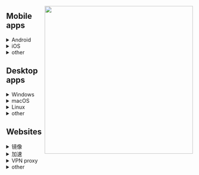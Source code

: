 [<img align="right" src="https://github.com/KPI0/academic-research/blob/main/image/ahmem-sc1cm.png" width="400px" />](https://baike.baidu.com/item/%E8%A1%8C%E6%94%BF%E5%A4%84%E7%BD%9A/662146?fr=aladdin)

## Mobile apps  
<details>
  <summary>Android</summary>
  
  [Shadowsocksr-v2ray-trojan-Android](https://github.com/xxf098/shadowsocksr-v2ray-trojan-android/releases)<br>
  [ClashForAndroid](https://github.com/Kr328/ClashForAndroid/releases)<br>
  [Shadowsocks-Android](https://github.com/shadowsocks/shadowsocks-android/releases)<br>
  [ShadowsocksR-Android](https://github.com/HMBSbige/ShadowsocksR-Android/releases)<br>
  [v2rayNG](https://github.com/2dust/v2rayNG/releases)<br>
  [v2ray-core](https://github.com/v2fly/v2ray-core/releases)<br>
  [ClashRForAndroid](https://github.com/naicfeng/ClashRForAndroid/releases)<br>
  [kitsunebi-Android](https://github.com/eycorsican/kitsunebi-android/releases)<br>
  [SagerNet](https://github.com/SagerNet/SagerNet/releases)<br>
  [Surfboard](https://manual.getsurfboard.com/)<br>
  [igniter](https://github.com/trojan-gfw/igniter/releases)<br>
  [Pharos](https://github.com/PharosVip/Pharos-Android-Test/releases)<br>
  ~~[bifrostv](https://github.com/v2raym/bifrostv)~~<br>
  [Telegram](https://telegram.org/android)<br>
  [Nekogram X](https://github.com/NekoX-Dev/NekoX/releases)<br>
</details>
<details>
  <summary>iOS</summary>
  
  [Shadowrocket](https://apps.apple.com/us/app/shadowrocket/id932747118)<br>
  [Quantumult X](https://apps.apple.com/us/app/quantumult-x/id1443988620)<br>
  [Choc](https://apps.apple.com/us/app/choc/id1582542227)<br>
  [Stash](https://apps.apple.com/us/app/stash-rule-based-proxy/id1596063349)<br>
  [Kitsunebi](https://apps.apple.com/us/app/kitsunebi-proxy-utility/id1446584073)<br>
  [OneClick](https://apps.apple.com/us/app/id1545555197)<br>
  [Telegram](https://apps.apple.com/us/app/telegram-messenger/id686449807)<br>
</details>
<details>
  <summary>other</summary>
</details>

## Desktop apps
<details>
  <summary>Windows</summary>
  
  [Clash for Windows](https://github.com/Fndroid/clash_for_windows_pkg/releases)、[Clash for Windows中文汉化补丁](https://github.com/BoyceLig/Clash_Chinese_Patch/releases)、[Clash for Windows中文版](https://github.com/ender-zhao/Clash-for-Windows_Chinese)<br>
  [clash](https://github.com/Dreamacro/clash)<br>
  [Clash.Meta](https://github.com/MetaCubeX/Clash.Meta/releases)<br>
  [v2rayN](https://github.com/2dust/v2rayN/releases)<br>
  [v2ray-core](https://github.com/v2fly/v2ray-core/releases)<br>
  [v2rayA](https://github.com/v2rayA/v2rayA/releases)<br>
  [WinXray](https://github.com/TheMRLL/WinXray)<br>
  [netch](https://github.com/netchx/netch/releases)<br>
  [Shadowsocks-Windows](https://github.com/shadowsocks/shadowsocks-windows/releases)<br>
  [ShadowsocksR-Windows](https://github.com/HMBSbige/ShadowsocksR-Windows/releases)<br>
  [SSTap](https://github.com/FQrabbit/SSTap-Rule/releases/tag/SSTap%E5%B8%B8%E7%94%A8%E7%89%88%E6%9C%AC%E5%8F%8A%E5%8E%BB%E5%B9%BF%E5%91%8A)<br>
  [trojan](https://github.com/trojan-gfw/trojan/releases)<br>
  [Qv2ray](https://github.com/Qv2ray/Qv2ray/releases)<br>
  [Telegram](https://telegram.org/dl/desktop/win64)<br>
</details>
<details>
  <summary>macOS</summary>
  
  [Clash for Windows](https://github.com/Fndroid/clash_for_windows_pkg/releases)、[Clash for Windows中文汉化补丁](https://github.com/BoyceLig/Clash_Chinese_Patch/releases)<br>
  [clash](https://github.com/Dreamacro/clash)<br>
  [ClashX](https://github.com/yichengchen/clashX/releases)<br>
  [ShadowsocksX](https://github.com/qinyuhang/ShadowsocksX-NG-R/releases)<br>
  [v2ray-core](https://github.com/v2fly/v2ray-core/releases)<br>
  [V2rayU](https://github.com/yanue/V2rayU/releases)<br>
  [trojan](https://github.com/trojan-gfw/trojan/releases)<br>
  [Qv2ray](https://github.com/Qv2ray/Qv2ray/releases)<br>
  [Telegram](https://telegram.org/dl/desktop/mac)<br>
</details>
<details>
  <summary>Linux</summary>
  
  [Clash for Windows](https://github.com/Fndroid/clash_for_windows_pkg/releases)、[Clash for Windows中文汉化补丁](https://github.com/BoyceLig/Clash_Chinese_Patch/releases)<br>
  [clash](https://github.com/Dreamacro/clash)<br>
  [Clash.Meta](https://github.com/MetaCubeX/Clash.Meta/releases)<br>
  [v2ray-core](https://github.com/v2fly/v2ray-core/releases)<br>
  [Qv2ray](https://github.com/Qv2ray/Qv2ray/releases)<br>
  [v2rayA](https://github.com/v2rayA/v2rayA/releases)<br>
  [trojan](https://github.com/trojan-gfw/trojan/releases)<br>
  [Telegram](https://telegram.org/dl/desktop/linux)<br>
</details>
<details>
  <summary>other</summary> 
</details>

## Websites
<details>
  <summary>镜像</summary>
  
  [镜像导航mirrorz](https://mirrorz.org/)<br>
  [清华大学开源软件镜像站](https://mirrors4.tuna.tsinghua.edu.cn/)<br>
  [MSDN我告诉你](https://msdn.itellyou.cn/)<br>
  [万维百科](https://www.wanweibaike.net/)<br>
  [library.ac.cn](https://www.library.ac.cn/)<br>
  [ac.scmor.com](https://ac.scmor.com/)<br>
  [scholar.scqylaw.com](http://scholar.scqylaw.com/)<br>
</details>
<details>
  <summary>加速</summary>
  
  [jsdelivr](https://www.jsdelivr.com/)<br>
  [GitHub文件加速下载](https://gitcdn.top/)<br>
  [GitHub 文件加速](https://git.yumenaka.net/)<br>
  [Github 增强 - 高速下载(油猴脚本)](https://greasyfork.org/zh-CN/scripts/412245-github-%E5%A2%9E%E5%BC%BA-%E9%AB%98%E9%80%9F%E4%B8%8B%E8%BD%BD)<br>
  [GitHub加速(浏览器插件)](https://github.com/fhefh2015/Fast-GitHub)<br>
</details>
<details>
  <summary>VPN proxy</summary>

  [公共VPN中继服务器](https://www.vpngate.net/cn/)<br>
  [Free Proxies](https://sspool.herokuapp.com/)<br>
</details>
<details>
  <summary>other</summary>
  
</details>

